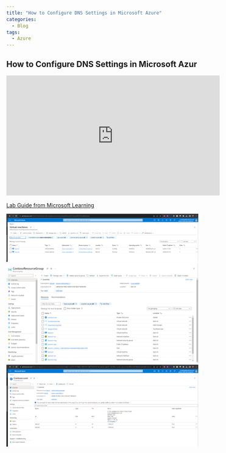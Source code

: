 ```yaml
---
title: "How to Configure DNS Settings in Microsoft Azure"
categories:
  - Blog
tags:
  - Azure
---
```


## How to Configure DNS Settings in Microsoft Azur
 
<iframe width="560" height="315" src="https://www.youtube.com/embed/3wjQhngR_hM?si=haAlUC4PZjPCe0Qx" title="YouTube video player" frameborder="0" allow="accelerometer; autoplay; clipboard-write; encrypted-media; gyroscope; picture-in-picture; web-share" allowfullscreen></iframe>
 
<a href="https://microsoftlearning.github.io/AZ-700-Designing-and-Implementing-Microsoft-Azure-Networking-Solutions/Instructions/Exercises/M01-Unit%206%20Configure%20DNS%20settings%20in%20Azure.html"> Lab Guide from Microsoft Learning </a>

<img src="/assets/images/Azure DNS 1.PNG">


<img src="/assets/images/Azure DNS 2.PNG">


<img src="/assets/images/Azure DNS 3.PNG">
